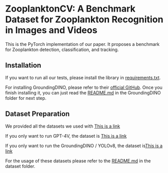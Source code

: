 # ZooplanktonCV: A Benchmark Dataset for Zooplankton Recognition in Images and Videos
This is the PyTorch implementation of our paper. It proposes a benchmark for Zooplankton detection, classification, and tracking.

## Installation
If you want to run all our tests, please install the library in [requirements.txt](https://github.com/lfk118/ZooplanktonCV/blob/main/requirements.txt). 

For installing GroundingDINO, please refer to their [official GitHub](https://github.com/IDEA-Research/GroundingDINO). Once you finish installing it, you can just read the [README.md](https://github.com/lfk118/ZooplanktonCV/blob/main/GroundingDINO/README.md) in the GroundingDINO folder for next step.

## Dataset Preparation
We provided all the datasets we used with [This is a link]()

If you only want to run GPT-4V, the dataset is [This is a link]()

If you only want to run the GroundingDINO / YOLOv8, the dataset is[This is a link]()

For the usage of these datasets please refer to the [README.md](https://github.com/lfk118/ZooplanktonCV/blob/main/Dataset/README.md) in the dataset folder.
